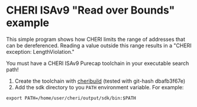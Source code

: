 # CHERI ISAv9 "Read over Bounds" example

This simple program shows how CHERI limits the range of addresses that can be dereferenced.
Reading a value outside this range results in a "CHERI exception: LengthViolation."


You must have a CHERI ISAv9 Purecap toolchain in your executable search path!

 1. Create the toolchain with [cheribuild](https://github.com/CTSRD-CHERI/cheribuild) (tested with git-hash dbafb3f67e)
 2. Add the sdk directory to you ```PATH``` environment variable. For example:
```
export PATH=/home/user/cheri/output/sdk/bin:$PATH
```
